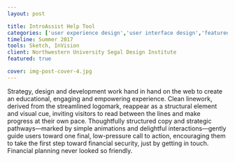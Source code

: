 ```yaml
---
layout: post

title: IntroAssist Help Tool
categories: ['user experience design','user interface design','featured']
timeline: Summer 2017
tools: Sketch, InVision
client: Northwestern University Segal Design Institute
featured: true

cover: img-post-cover-4.jpg
---
```


<p>Strategy, design and development work hand in hand on the web to create an educational, engaging and empowering experience. Clean linework, derived from the streamlined logomark, reappear as a structural element and visual cue, inviting visitors to read between the lines and make progress at their own pace. Thoughtfully structured copy and strategic pathways—marked by simple animations and delightful interactions—gently guide users toward one final, low-pressure call to action, encouraging them to take the first step toward financial security, just by getting in touch. Financial planning never looked so friendly.</p>
